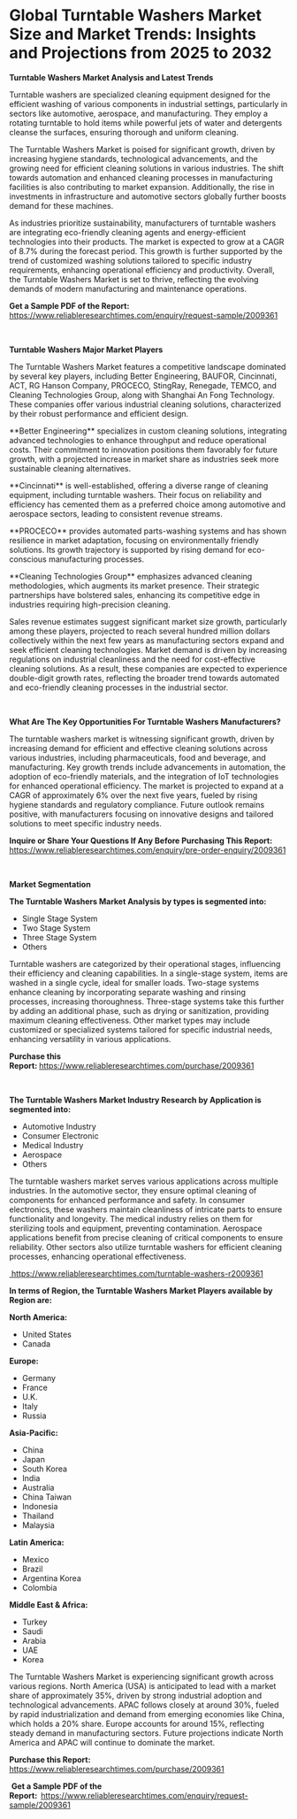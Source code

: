 <p><h1>Global Turntable Washers Market Size and Market Trends: Insights and Projections from 2025 to 2032</h1></p><p><strong>Turntable Washers Market Analysis and Latest Trends</strong></p>
<p><p>Turntable washers are specialized cleaning equipment designed for the efficient washing of various components in industrial settings, particularly in sectors like automotive, aerospace, and manufacturing. They employ a rotating turntable to hold items while powerful jets of water and detergents cleanse the surfaces, ensuring thorough and uniform cleaning.</p><p>The Turntable Washers Market is poised for significant growth, driven by increasing hygiene standards, technological advancements, and the growing need for efficient cleaning solutions in various industries. The shift towards automation and enhanced cleaning processes in manufacturing facilities is also contributing to market expansion. Additionally, the rise in investments in infrastructure and automotive sectors globally further boosts demand for these machines.</p><p>As industries prioritize sustainability, manufacturers of turntable washers are integrating eco-friendly cleaning agents and energy-efficient technologies into their products. The market is expected to grow at a CAGR of 8.7% during the forecast period. This growth is further supported by the trend of customized washing solutions tailored to specific industry requirements, enhancing operational efficiency and productivity. Overall, the Turntable Washers Market is set to thrive, reflecting the evolving demands of modern manufacturing and maintenance operations.</p></p>
<p><strong>Get a Sample PDF of the Report:&nbsp;</strong> <a href="https://www.reliableresearchtimes.com/enquiry/request-sample/2009361?utm_campaign=2464&utm_medium=2&utm_source=Github&utm_content=ia&utm_term=16042025&utm_id=turntable-washers">https://www.reliableresearchtimes.com/enquiry/request-sample/2009361</a></p>
<p>&nbsp;</p>
<p><strong>Turntable Washers Major Market Players</strong></p>
<p><p>The Turntable Washers Market features a competitive landscape dominated by several key players, including Better Engineering, BAUFOR, Cincinnati, ACT, RG Hanson Company, PROCECO, StingRay, Renegade, TEMCO, and Cleaning Technologies Group, along with Shanghai An Fong Technology. These companies offer various industrial cleaning solutions, characterized by their robust performance and efficient design.</p><p>**Better Engineering** specializes in custom cleaning solutions, integrating advanced technologies to enhance throughput and reduce operational costs. Their commitment to innovation positions them favorably for future growth, with a projected increase in market share as industries seek more sustainable cleaning alternatives.</p><p>**Cincinnati** is well-established, offering a diverse range of cleaning equipment, including turntable washers. Their focus on reliability and efficiency has cemented them as a preferred choice among automotive and aerospace sectors, leading to consistent revenue streams.</p><p>**PROCECO** provides automated parts-washing systems and has shown resilience in market adaptation, focusing on environmentally friendly solutions. Its growth trajectory is supported by rising demand for eco-conscious manufacturing processes.</p><p>**Cleaning Technologies Group** emphasizes advanced cleaning methodologies, which augments its market presence. Their strategic partnerships have bolstered sales, enhancing its competitive edge in industries requiring high-precision cleaning.</p><p>Sales revenue estimates suggest significant market size growth, particularly among these players, projected to reach several hundred million dollars collectively within the next few years as manufacturing sectors expand and seek efficient cleaning technologies. Market demand is driven by increasing regulations on industrial cleanliness and the need for cost-effective cleaning solutions. As a result, these companies are expected to experience double-digit growth rates, reflecting the broader trend towards automated and eco-friendly cleaning processes in the industrial sector.</p></p>
<p>&nbsp;</p>
<p><strong>What Are The Key Opportunities For Turntable Washers Manufacturers?</strong></p>
<p><p>The turntable washers market is witnessing significant growth, driven by increasing demand for efficient and effective cleaning solutions across various industries, including pharmaceuticals, food and beverage, and manufacturing. Key growth trends include advancements in automation, the adoption of eco-friendly materials, and the integration of IoT technologies for enhanced operational efficiency. The market is projected to expand at a CAGR of approximately 6% over the next five years, fueled by rising hygiene standards and regulatory compliance. Future outlook remains positive, with manufacturers focusing on innovative designs and tailored solutions to meet specific industry needs.</p></p>
<p><strong>Inquire or Share Your Questions If Any Before Purchasing This Report:</strong> <a href="https://www.reliableresearchtimes.com/enquiry/pre-order-enquiry/2009361?utm_campaign=2464&utm_medium=2&utm_source=Github&utm_content=ia&utm_term=16042025&utm_id=turntable-washers">https://www.reliableresearchtimes.com/enquiry/pre-order-enquiry/2009361</a></p>
<p>&nbsp;</p>
<p><strong>Market Segmentation</strong></p>
<p><strong>The Turntable Washers Market Analysis by types is segmented into:</strong></p>
<p><ul><li>Single Stage System</li><li>Two Stage System</li><li>Three Stage System</li><li>Others</li></ul></p>
<p><p>Turntable washers are categorized by their operational stages, influencing their efficiency and cleaning capabilities. In a single-stage system, items are washed in a single cycle, ideal for smaller loads. Two-stage systems enhance cleaning by incorporating separate washing and rinsing processes, increasing thoroughness. Three-stage systems take this further by adding an additional phase, such as drying or sanitization, providing maximum cleaning effectiveness. Other market types may include customized or specialized systems tailored for specific industrial needs, enhancing versatility in various applications.</p></p>
<p><strong>Purchase this Report:&nbsp;</strong><a href="https://www.reliableresearchtimes.com/purchase/2009361?utm_campaign=2464&utm_medium=2&utm_source=Github&utm_content=ia&utm_term=16042025&utm_id=turntable-washers">https://www.reliableresearchtimes.com/purchase/2009361</a></p>
<p>&nbsp;</p>
<p><strong>The Turntable Washers Market Industry Research by Application is segmented into:</strong></p>
<p><ul><li>Automotive Industry</li><li>Consumer Electronic</li><li>Medical Industry</li><li>Aerospace</li><li>Others</li></ul></p>
<p><p>The turntable washers market serves various applications across multiple industries. In the automotive sector, they ensure optimal cleaning of components for enhanced performance and safety. In consumer electronics, these washers maintain cleanliness of intricate parts to ensure functionality and longevity. The medical industry relies on them for sterilizing tools and equipment, preventing contamination. Aerospace applications benefit from precise cleaning of critical components to ensure reliability. Other sectors also utilize turntable washers for efficient cleaning processes, enhancing operational effectiveness.</p></p>
<p><a href="https://www.reliableresearchtimes.com/turntable-washers-r2009361?utm_campaign=2464&utm_medium=2&utm_source=Github&utm_content=ia&utm_term=16042025&utm_id=turntable-washers">&nbsp;https://www.reliableresearchtimes.com/turntable-washers-r2009361</a></p>
<p><strong>In terms of Region, the Turntable Washers Market Players available by Region are:</strong></p>
<p>
    <p> <strong> North America: </strong>
        <ul>
            <li>United States</li>
            <li>Canada</li>
        </ul>
        </p> 
    <p> <strong> Europe: </strong>
        <ul>
            <li>Germany</li>
            <li>France</li>
            <li>U.K.</li>
            <li>Italy</li>
            <li>Russia</li>
        </ul>
        </p> 
    <p> <strong> Asia-Pacific: </strong>
        <ul>
            <li>China</li>
            <li>Japan</li>
            <li>South Korea</li>
            <li>India</li>
            <li>Australia</li>
            <li>China Taiwan</li>
            <li>Indonesia</li>
            <li>Thailand</li>
            <li>Malaysia</li>
        </ul>
        </p> 
    <p> <strong> Latin America: </strong>
        <ul>
            <li>Mexico</li>
            <li>Brazil</li>
            <li>Argentina Korea</li>
            <li>Colombia</li>
        </ul>
        </p> 
    <p> <strong> Middle East & Africa: </strong>
        <ul>
            <li>Turkey</li>
            <li>Saudi</li>
            <li>Arabia</li>
            <li>UAE</li>
            <li>Korea</li>
        </ul>
    </p>
    </p>
<p><p>The Turntable Washers Market is experiencing significant growth across various regions. North America (USA) is anticipated to lead with a market share of approximately 35%, driven by strong industrial adoption and technological advancements. APAC follows closely at around 30%, fueled by rapid industrialization and demand from emerging economies like China, which holds a 20% share. Europe accounts for around 15%, reflecting steady demand in manufacturing sectors. Future projections indicate North America and APAC will continue to dominate the market.</p></p>
<p><strong>Purchase this Report: </strong><a href="https://www.reliableresearchtimes.com/purchase/2009361?utm_campaign=2464&utm_medium=2&utm_source=Github&utm_content=ia&utm_term=16042025&utm_id=turntable-washers">https://www.reliableresearchtimes.com/purchase/2009361</a></p>
<p>&nbsp;<strong>Get a Sample PDF of the Report:&nbsp;&nbsp;</strong><a href="https://www.reliableresearchtimes.com/enquiry/request-sample/2009361?utm_campaign=2464&utm_medium=2&utm_source=Github&utm_content=ia&utm_term=16042025&utm_id=turntable-washers">https://www.reliableresearchtimes.com/enquiry/request-sample/2009361</a></p>
<p><strong></strong></p>
<p><p></p><p></p><p></p></p>
